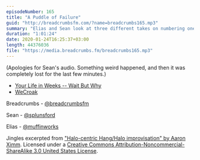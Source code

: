 ```yaml
---
episodeNumber: 165
title: "A Puddle of Failure"
guid: "http://breadcrumbsfm.com/?name=breadcrumbs165.mp3"
summary: "Elias and Sean look at three different takes on numbering one’s days."
duration: "1:01:24"
date: 2020-01-24T16:25:37+03:00
length: 44376036
file: "https://media.breadcrumbs.fm/breadcrumbs165.mp3"
---
```

(Apologies for Sean's audio. Something weird happened, and then it was completely lost for the last few minutes.)

- [Your Life in Weeks -- Wait But Why](https://waitbutwhy.com/2014/05/life-weeks.html)
- [WeCroak](https://apps.apple.com/us/app/wecroak/id1248149943?uo=4)

Breadcrumbs - [@breadcrumbsfm](https://twitter.com/breadcrumbsfm)

Sean - [@splunsford](https://twitter.com/splunsford)

Elias - [@muffinworks](https://twitter.com/muffinworks)

Jingles excerpted from ["Halo-centric Hang/Halo improvisation" by Aaron Ximm](http://freemusicarchive.org/music/aaron_ximm/handpans_and_the_hang/). Licensed under a [Creative Commons Attribution-Noncommercial-ShareAlike 3.0 United States License](http://creativecommons.org/licenses/by-nc-sa/3.0/us/).
